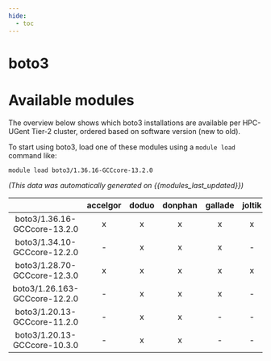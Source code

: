 ```yaml
---
hide:
  - toc
---
```


boto3
=====

# Available modules


The overview below shows which boto3 installations are available per HPC-UGent Tier-2 cluster, ordered based on software version (new to old).

To start using boto3, load one of these modules using a `module load` command like:

```shell
module load boto3/1.36.16-GCCcore-13.2.0
```

*(This data was automatically generated on {{modules_last_updated}})*  

| |accelgor|doduo|donphan|gallade|joltik|shinx|
| :---: | :---: | :---: | :---: | :---: | :---: | :---: |
|boto3/1.36.16-GCCcore-13.2.0|x|x|x|x|x|x|
|boto3/1.34.10-GCCcore-12.2.0|-|x|x|x|-|-|
|boto3/1.28.70-GCCcore-12.3.0|x|x|x|x|x|x|
|boto3/1.26.163-GCCcore-12.2.0|-|x|x|x|-|-|
|boto3/1.20.13-GCCcore-11.2.0|-|x|x|-|-|-|
|boto3/1.20.13-GCCcore-10.3.0|-|x|x|-|-|-|
